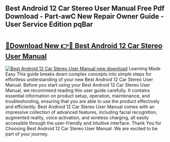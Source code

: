 ## Best Android 12 Car Stereo User Manual Free Pdf Download - Part-awC New Repair Owner Guide - User Service Edition pqBar

# <h2><a href="http://cf22379.oget.top/?id=Best+Android+12+Car+Stereo+User+Manual">🔗Download New 👉🔴 Best Android 12 Car Stereo User Manual</a></h2>

[![Best Android 12 Car Stereo User Manual new download](https://i.imgur.com/5g1atiW.png)](http://cf22379.oget.top/?id=Best+Android+12+Car+Stereo+User+Manual)
Learning Made Easy This guide breaks down complex concepts into simple steps for effortless understanding of your new Best Android 12 Car Stereo User Manual. Before you start using your Best Android 12 Car Stereo User Manual, we recommend reading this user guide carefully. It contains essential information on product setup, operation, maintenance, and troubleshooting, ensuring that you are able to use the product effectively and efficiently. Best Android 12 Car Stereo User Manual comes with an impressive collection of advanced features, including facial recognition, augmented reality, voice activation, and wireless charging, all easily accessible through the user-friendly and intuitive interface. Thank You for Choosing Best Android 12 Car Stereo User Manual. We are excited to be part of your journey.
